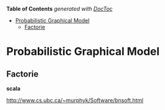 **Table of Contents**  *generated with [DocToc](http://doctoc.herokuapp.com/)*

- [Probabilistic Graphical Model](#probabilistic-graphical-model)
	- [Factorie](#factorie)

Probabilistic Graphical Model
=============================

Factorie
--------
__scala__  

http://www.cs.ubc.ca/~murphyk/Software/bnsoft.html